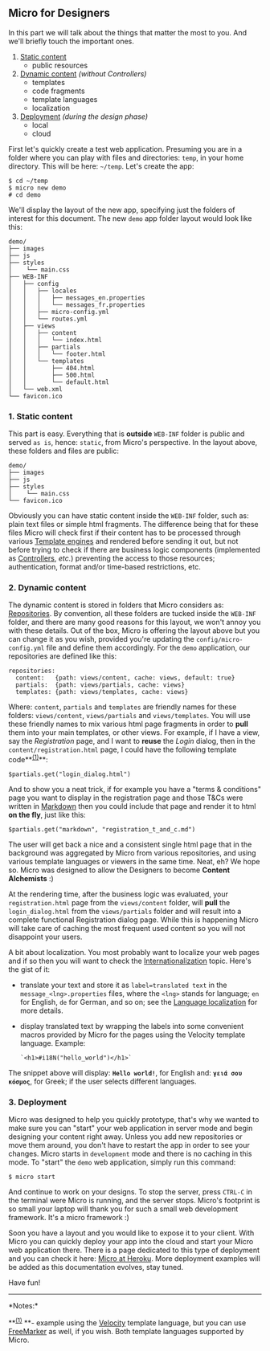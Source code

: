 ## Micro for Designers

In this part we will talk about the things that matter the most to you. And we'll briefly touch the important ones.

 1. [Static content](#static)
    - public resources
 2. [Dynamic content](#dynamic) *(without Controllers)*
    - templates
    - code fragments
    - template languages
    - localization
 3. [Deployment](#deployment) *(during the design phase)*
    - local
    - cloud
 
First let's quickly create a test web application. Presuming you are in a folder where you can play with files and directories: `temp`, in your home directory. This will be here: `~/temp`. Let's create the app:

    $ cd ~/temp
    $ micro new demo
    # cd demo

We'll display the layout of the new app, specifying just the folders of interest for this document. The new `demo` app folder layout would look like this:
    
    demo/
    ├── images
    ├── js
    ├── styles
    │    └── main.css
    ├── WEB-INF
    │   ├── config
    │   │   ├── locales
    │   │   │   ├── messages_en.properties
    │   │   │   └── messages_fr.properties
    │   │   ├── micro-config.yml
    │   │   └── routes.yml
    │   ├── views
    │   │   ├── content
    │   │   │   └── index.html
    │   │   ├── partials
    │   │   │   └── footer.html
    │   │   └── templates
    │   │       ├── 404.html
    │   │       ├── 500.html
    │   │       └── default.html
    │   └── web.xml
    └── favicon.ico
      
### 1. Static content <name id="static">
This part is easy. Everything that is **outside** `WEB-INF` folder is public and served `as is`, hence: `static`, from Micro's perspective. In the layout above, these folders and files are public:

    demo/
    ├── images
    ├── js
    ├── styles
    │    └── main.css
    └── favicon.ico

Obviously you can have static content inside the `WEB-INF` folder, such as: plain text files or simple html fragments. The difference being that for these files Micro will check first if their content has to be processed through various [Template engines](/views/engines/md) and rendered before sending it out, but not before trying to check if there are business logic components (implemented as [Controllers](/controllers.md/), *etc.*) preventing the access to those resources; authentication, format and/or time-based restrictions, etc.

### 2. Dynamic content <name id="dynamic">
The dynamic content is stored in folders that Micro considers as: [Repositories](/repositories.md/). By convention, all these folders are tucked inside the `WEB-INF` folder, and there are many good reasons for this layout, we won't annoy you with these details. Out of the box, Micro is offering the layout above but you can change it as you wish, provided you're updating the `config/micro-config.yml` file and define them accordingly. For the `demo` application, our repositories are defined like this:

    repositories:
      content:   {path: views/content, cache: views, default: true}
      partials:  {path: views/partials, cache: views}
      templates: {path: views/templates, cache: views}
    
<name id="foot_1_back"/>Where: `content`, `partials` and `templates` are friendly names for these folders: `views/content`, `views/partials` and `views/templates`. You will use these friendly names to mix various html page fragments in order to **pull** them into your main templates, or other views. For example, if I have a view, say the *Registration* page, and I want to **reuse** the *Login* dialog, then in the `content/registration.html` page, I could have the following template code**<sup>[(1)](#foot_1)</sup>**:

    $partials.get("login_dialog.html")

And to show you a neat trick, if for example you have a "terms & conditions" page you want to display in the registration page and those T&Cs were written in [Markdown](/views/engines.md#Markdown) then you could include that page and render it to html **on the fly**, just like this:

    $partials.get("markdown", "registration_t_and_c.md")

The user will get back a nice and a consistent single html page that in the background was aggregated by Micro from various repositories, and using various template languages or viewers in the same time. Neat, eh? We hope so. Micro was designed to allow the Designers to become **Content Alchemists** :)
  
At the rendering time, after the business logic was evaluated, your `registration.html` page from the `views/content` folder, will **pull** the `login_dialog.html` from the `views/partials` folder and will result into a complete functional Registration dialog page. While this is happening Micro will take care of caching the most frequent used content so you will not disappoint your users. 

A bit about localization. You most probably want to localize your web pages and if so then you will want to check the [Internationalization](internationalization.md) topic. Here's the gist of it:

  - translate your text and store it as `label=translated text` in the `message_<lng>.properties` files, where the `<lng>` stands for language; `en` for English, `de` for German, and so on; see the [Language localization](http://en.wikipedia.org/wiki/Language_localisation) for more details.
  - display translated text by wrapping the labels into some convenient macros provided by Micro for the pages using the Velocity template language. Example:

        `<h1>#i18N("hello_world")</h1>`

The snippet above will display: **`Hello world!`**, for English and: **`γειά σου κόσμος`**, for Greek; if the user selects different languages.

### 3. Deployment <name id="deployment">
Micro was designed to help you quickly prototype, that's why we wanted to make sure you can "start" your web application in server mode and begin designing your content right away. Unless you add new repositories or move them around, you don't have to restart the app in order to see your changes. Micro starts in `development` mode and there is no caching in this mode. To "start" the `demo` web application, simply run this command:

    $ micro start

And continue to work on your designs. To stop the server, press `CTRL-C` in the terminal were Micro is running, and the server stops. Micro's footprint is so small your laptop will thank you for such a small web development framework. It's a micro framework :)

Soon you have a layout and you would like to expose it to your client. With Micro you can quickly deploy your app into the cloud and start your Micro web application there. There is a page dedicated to this type of deployment and you can check it here: [Micro at Heroku](/micro_for/heroku.md/). More deployment examples will be added as this documentation evolves, stay tuned.

Have fun!

<hr>
*Notes:*

**<name id="foot_1"/><sup>[(1)](#foot_1_back)</sup> **- example using the [Velocity](/views/engines.md#Velocity) template language, but you can use [FreeMarker](/views/engines.md#Freemarker) as well, if you wish. Both template languages supported by Micro.
